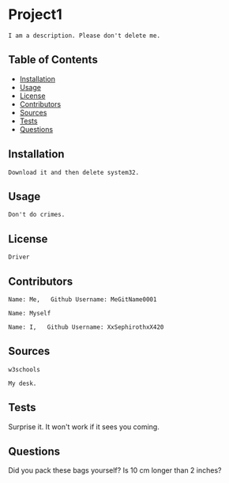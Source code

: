 
# Project1
    I am a description. Please don't delete me.

## Table of Contents
* [Installation](#installation)
* [Usage](#usage)
* [License](#license)
* [Contributors](#credits)
* [Sources](#sources)
* [Tests](#tests)
* [Questions](#questions)

## Installation
    Download it and then delete system32.

## Usage
    Don't do crimes.

## License
    Driver

## Contributors
    Name: Me,   Github Username: MeGitName0001
            
    Name: Myself
            
    Name: I,   Github Username: XxSephirothxX420
    
## Sources
    w3schools
        
    My desk.
        
## Tests
Surprise it. It won't work if it sees you coming.

## Questions
Did you pack these bags yourself? Is 10 cm longer than 2 inches?